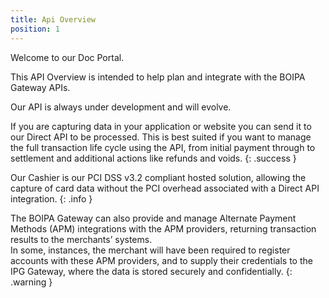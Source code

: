 ```yaml
---
title: Api Overview
position: 1
---
```


Welcome to our Doc Portal.

This API Overview is intended to help plan and integrate with the BOIPA Gateway APIs.

Our API is always under development and will evolve.

If you are capturing data in your application or website you can send it to our Direct API to be processed.
This is best suited if you want to manage the full transaction life cycle using the API, from initial payment through to settlement and additional actions like refunds and voids.
{: .success }

Our Cashier is our PCI DSS v3.2 compliant hosted solution, allowing the capture of card data without the PCI overhead associated with a Direct API integration.
{: .info }


The BOIPA Gateway can also provide and manage Alternate Payment Methods (APM) integrations with the APM providers, returning transaction results to the merchants’ systems. <br>
In some, instances, the merchant will have been required to register accounts with these APM providers, and to supply their credentials to the IPG Gateway, where the data is stored securely and confidentially.
{: .warning }




